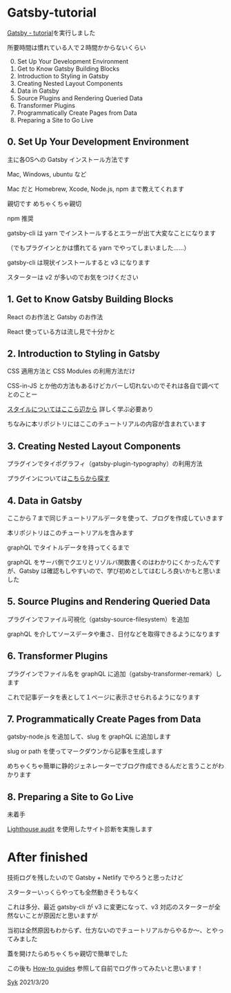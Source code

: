 # Gatsby-tutorial

[Gatsby - tutorial](https://www.gatsbyjs.com/docs/tutorial/)を実行しました

所要時間は慣れている人で２時間かからないくらい

0. Set Up Your Development Environment
1. Get to Know Gatsby Building Blocks
2. Introduction to Styling in Gatsby
3. Creating Nested Layout Components
4. Data in Gatsby
5. Source Plugins and Rendering Queried Data
6. Transformer Plugins
7. Programmatically Create Pages from Data
8. Preparing a Site to Go Live


## 0. Set Up Your Development Environment

主に各OSへの Gatsby インストール方法です

Mac, Windows, ubuntu など

Mac だと Homebrew, Xcode, Node.js, npm まで教えてくれます

親切です
めちゃくちゃ親切

npm 推奨

gatsby-cli は yarn でインストールするとエラーが出て大変なことになります

（でもプラグインとかは慣れてる yarn でやってしまいました……）

gatsby-cli は現状インストールすると v3 になります

スターターは v2 が多いのでお気をつけください


## 1. Get to Know Gatsby Building Blocks

React のお作法と Gatsby のお作法

React 使っている方は流し見で十分かと


## 2. Introduction to Styling in Gatsby

CSS 適用方法と CSS Modules の利用方法だけ

CSS-in-JS とか他の方法もあるけどカバーし切れないのでそれは各自で調べてとのことー

[スタイルについてはここら辺から](https://www.gatsbyjs.com/docs/how-to/styling/styled-components/)
詳しく学ぶ必要あり

ちなみに本リポジトリにはここのチュートリアルの内容が含まれています


## 3. Creating Nested Layout Components

プラグインでタイポグラフィ（gatsby-plugin-typography）の利用方法

プラグインについては[こちらから探す](https://www.gatsbyjs.com/plugins)


## 4. Data in Gatsby

ここから７まで同じチュートリアルデータを使って、ブログを作成していきます

本リポジトリはこのチュートリアルを含みます

graphQL でタイトルデータを持ってくるまで

graphQL をサーバ側でクエリとリゾルバ関数書くのはわかりにくかったんですが、Gatsby は確認もしやすいので、学び初めとしてはむしろ良いかもと思いました


## 5. Source Plugins and Rendering Queried Data

プラグインでファイル可視化（gatsby-source-filesystem）を追加

graphQL を介してソースデータや重さ、日付などを取得できるようになります


## 6. Transformer Plugins

プラグインでファイル名を graphQL に追加（gatsby-transformer-remark）します

これで記事データを表として１ページに表示させられるようになります


## 7. Programmatically Create Pages from Data

gatsby-node.js を追加して、slug を graphQL に追加します

slug or path を使ってマークダウンから記事を生成します

めちゃくちゃ簡単に静的ジェネレーターでブログ作成できるんだと言うことがわかります


## 8. Preparing a Site to Go Live

未着手

[Lighthouse audit](https://developers.google.com/web/tools/lighthouse/) を使用したサイト診断を実施します


# After finished

技術ログを残したいので Gatsby + Netlify でやろうと思ったけど

スターターいっくらやっても全然動きそうもなく

これは多分、最近 gatsby-cli が v3 に変更になって、v3 対応のスターターが全然ないことが原因だと思いますが

当初は全然原因もわからず、仕方ないのでチュートリアルからやるか〜、とやってみました

蓋を開けたらめちゃくちゃ親切で簡単でした

この後も [How-to guides](https://www.gatsbyjs.com/docs/how-to/) 参照して自前でログ作ってみたいと思います！


[Syk](https://github.com/SayakaNakajima) 2021/3/20